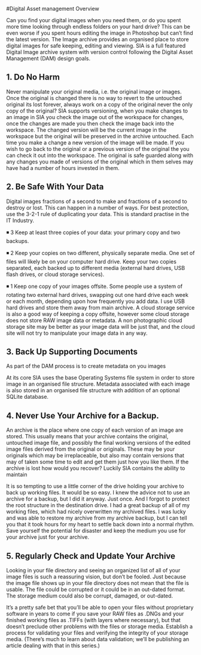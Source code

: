 #Digital Asset management Overview

Can you find your digital images when you need them, or do you spent more time looking through endless folders on your hard drive? This can be even worse if you spent hours editing the image in Photoshop but can’t find the latest version. The Image archive provides an organised place to store digital images for safe keeping, editing and viewing. SIA is a full featured Digital Image archive system with version control following the Digital Asset Management (DAM) design goals. 

## 1. Do No Harm

Never manipulate your original media, i.e. the original image or images. Once the original is changed there is no way to revert to the untouched original its lost forever, always work on a copy of the original never the only copy of the original? SIA supports versioning, when you make changes to an image in SIA you check the image out of the workspace for changes, once the changes are made you then check the image back into the workspace. The changed version will be the current image in the workspace but the original will be preserved in the archive untouched. Each time you make a change a new version of the image will be made. If you wish to go back to the original or a previous version of the original the you can check it out into the workspace. The original is safe guarded along with any changes you made of versions of the original which in them selves may have had a number of hours invested in them.  

## 2. Be Safe With Your Data

Digital images fractions of a second to make and fractions of a second to destroy or lost. This can happen in a number of ways. For best protection, use the 3-2-1 rule of duplicating your data. This is standard practise in the IT Industry. 

◾ 3 Keep at least three copies of your data: your primary copy and two backups.

◾ 2 Keep your copies on two different, physically separate media. One set of files will likely be on your computer hard drive. Keep your two copies separated, each backed up to different media (external hard drives, USB flash drives, or cloud storage services).

◾ 1 Keep one copy of your images offsite. Some people use a system of rotating two external hard drives, swapping out one hard drive each week or each month, depending upon how frequently you add data. I use USB hard drives and store them away from main archive. A cloud storage service is also a good way of keeping a copy offsite, however some cloud storage does not store RAW image data or metadata. A non photographic cloud storage site may be better as your image data will be just that, and the cloud site will not try to manipulate your image data in any way. 

## 3. Back Up Supporting Documents

As part of the DAM process is to create metadata on you images 

At its core SIA uses the base Operating Systems file system in order to store image in an organised file structure. Metadata associated with each image is also stored in an organised file structure with addition of an optional SQLite database. 

## 4. Never Use Your Archive for a Backup.

An archive is the place where one copy of each version of an image are stored. This usually means that your archive contains the original, untouched image file, and possibly the final working versions of the edited image files derived from the original or originals. These may be your originals which may be irreplaceable, but also may contain versions that may of taken some time to edit and get them just how you like them. If the archive is lost how would you recover?
Luckily SIA contains the ability to maintain  


It is so tempting to use a little corner of the drive holding your archive to back up working files. It would be so easy. I knew the advice not to use an archive for a backup, but I did it anyway. Just once. And I forgot to protect the root structure in the destination drive. I had a great backup of all of my working files, which had nicely overwritten my archived files. I was lucky and was able to restore my archive from my archive backup, but I can tell you that it took hours for my heart to settle back down into a normal rhythm. Save yourself the potential for disaster and keep the medium you use for your archive just for your archive.

## 5. Regularly Check and Update Your Archive

Looking in your file directory and seeing an organized list of all of your image files is such a reassuring vision, but don’t be fooled. Just because the image file shows up in your file directory does not mean that the file is usable. The file could be corrupted or it could be in an out-dated format. The storage medium could also be corrupt, damaged, or out-dated.

It’s a pretty safe bet that you’ll be able to open your files without proprietary software in years to come if you save your RAW files as .DNGs and your finished working files as .TIFFs (with layers where necessary), but that doesn’t preclude other problems with the files or storage media. Establish a process for validating your files and verifying the integrity of your storage media. (There’s much to learn about data validation; we’ll be publishing an article dealing with that in this series.)
